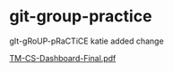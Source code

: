 # git-group-practice
gIt-gRoUP-pRaCTiCE
katie added change


[TM-CS-Dashboard-Final.pdf](https://github.com/ansschaudhry/git-group-practice/files/7486781/TM-CS-Dashboard-Final.pdf)
